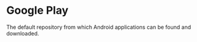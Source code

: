 [Title]: # (Google Play)
[Order]: # (48)

# Google Play

The default repository from which Android applications can be found and downloaded.